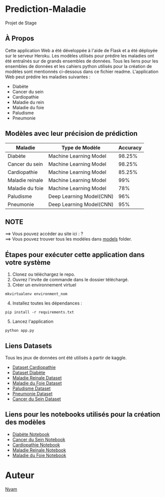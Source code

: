 # Prediction-Maladie
Projet de Stage

## À Propos

Cette application Web a été développée à l'aide de Flask et a été déployée sur le serveur Heroku. Les modèles utilisés pour prédire les maladies ont été entraînés sur de grands ensembles de données. Tous les liens pour les ensembles de données et les cahiers python utilisés pour la création de modèles sont mentionnés ci-dessous dans ce fichier readme. L'application Web peut prédire les maladies suivantes :

- Diabète
- Cancer du sein
- Cardiopathie
- Maladie du rein
- Maladie du foie
- Paludisme
- Pneumonie

## Modèles avec leur précision de prédiction

| Maladie         | Type de Modèle           | Accuracy |
| --------------  | ------------------------ | -------- |
| Diabète         | Machine Learning Model   | 98.25%   |
| Cancer du sein  | Machine Learning Model   | 98.25%   |
| Cardiopathie    | Machine Learning Model   | 85.25%   |
| Maladie reinale | Machine Learning Model   | 99%      |
| Maladie du foie | Machine Learning Model   | 78%      |
| Paludisme       | Deep Learning Model(CNN) | 96%      |
| Pneumonie       | Deep Learning Model(CNN) | 95%      |

## NOTE

==> Vous pouvez accéder au site ici : ? <br>
==> Vous pouvez trouver tous les modèles dans [models](https://github.com/skyclanlourro/Prediction-Maladie/tree/master/models) folder.

## Étapes pour exécuter cette application dans votre système

1. Clonez ou téléchargez le repo.
2. Ouvrez l'invite de commande dans le dossier téléchargé.
3. Créer un environnement virtuel

```
mkvirtualenv environment_nom
```

4. Installez toutes les dépendances :

```
pip install -r requirements.txt
```

5. Lancez l'application

```
python app.py
```

## Liens Datasets

Tous les jeux de données ont été utilisés à partir de kaggle.

- [Dataset Cardiopathie](https://www.kaggle.com/ronitf/heart-disease-uci)
- [Dataset Diabète](https://www.kaggle.com/uciml/pima-indians-diabetes-database)
- [Maladie Reinale Dataset](https://www.kaggle.com/mansoordaku/ckdisease)
- [Maladie du Foie Dataset](https://www.kaggle.com/uciml/indian-liver-patient-records)
- [Paludisme Dataset](https://www.kaggle.com/iarunava/cell-images-for-detecting-malaria)
- [Pneumonie Dataset](https://www.kaggle.com/paultimothymooney/chest-xray-pneumonia)
- [Cancer du Sein Dataset](https://www.kaggle.com/uciml/breast-cancer-wisconsin-data)

## Liens pour les notebooks utilisés pour la création des modèles

- [Diabète Notebook](https://github.com/venugopalkadamba/Multi_Disease_Predictor/blob/master/Python%20Notebooks/Diabetes_Prediction.ipynb)
- [Cancer du Sein Notebook](https://github.com/venugopalkadamba/Multi_Disease_Predictor/blob/master/Python%20Notebooks/Cancer_Prediction.ipynb)
- [Cardiopathie Notebook](https://github.com/venugopalkadamba/Multi_Disease_Predictor/blob/master/Python%20Notebooks/Heart_Disease_Prediction.ipynb)
- [Maladie Reinale Notebook](https://github.com/venugopalkadamba/Multi_Disease_Predictor/blob/master/Python%20Notebooks/Kidney_Disease_Prediction.ipynb)
- [Maladie du Foie Notebook](https://github.com/venugopalkadamba/Multi_Disease_Predictor/blob/master/Python%20Notebooks/Liver_Disease_Prediction.ipynb)

# Auteur

[Nyam](https://github.com/skyclanlourro)
